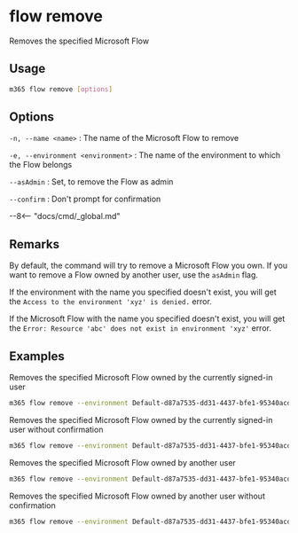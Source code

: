 # flow remove

Removes the specified Microsoft Flow

## Usage

```sh
m365 flow remove [options]
```

## Options

`-n, --name <name>`
: The name of the Microsoft Flow to remove

`-e, --environment <environment>`
: The name of the environment to which the Flow belongs

`--asAdmin`
: Set, to remove the Flow as admin

`--confirm`
: Don't prompt for confirmation

--8<-- "docs/cmd/_global.md"

## Remarks

By default, the command will try to remove a Microsoft Flow you own. If you want to remove a Flow owned by another user, use the `asAdmin` flag.

If the environment with the name you specified doesn't exist, you will get the `Access to the environment 'xyz' is denied.` error.

If the Microsoft Flow with the name you specified doesn't exist, you will get the `Error: Resource 'abc' does not exist in environment 'xyz'` error.

## Examples

Removes the specified Microsoft Flow owned by the currently signed-in user

```sh
m365 flow remove --environment Default-d87a7535-dd31-4437-bfe1-95340acd55c5 --name 3989cb59-ce1a-4a5c-bb78-257c5c39381d
```

Removes the specified Microsoft Flow owned by the currently signed-in user without confirmation

```sh
m365 flow remove --environment Default-d87a7535-dd31-4437-bfe1-95340acd55c5 --name 3989cb59-ce1a-4a5c-bb78-257c5c39381d --confirm
```

Removes the specified Microsoft Flow owned by another user

```sh
m365 flow remove --environment Default-d87a7535-dd31-4437-bfe1-95340acd55c5 --name 3989cb59-ce1a-4a5c-bb78-257c5c39381d --asAdmin
```

Removes the specified Microsoft Flow owned by another user without confirmation

```sh
m365 flow remove --environment Default-d87a7535-dd31-4437-bfe1-95340acd55c5 --name 3989cb59-ce1a-4a5c-bb78-257c5c39381d --asAdmin --confirm
```
